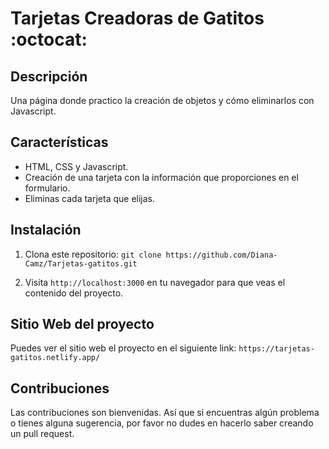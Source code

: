 # Tarjetas Creadoras de Gatitos :octocat:

## Descripción

Una página donde practico la creación de objetos y cómo eliminarlos con Javascript.

## Características
- HTML, CSS y Javascript.
- Creación de una tarjeta con la información que proporciones en el formulario.
- Eliminas cada tarjeta que elijas.

## Instalación

1. Clona este repositorio:
   `git clone https://github.com/Diana-Camz/Tarjetas-gatitos.git`

2. Visita `http://localhost:3000` en tu navegador para que veas el contenido del proyecto.

## Sitio Web del proyecto
Puedes ver el sitio web el proyecto en el siguiente link: `https://tarjetas-gatitos.netlify.app/`

## Contribuciones

Las contribuciones son bienvenidas. Así que si encuentras algún problema o tienes alguna sugerencia, por favor no dudes en hacerlo saber creando un pull request.
